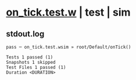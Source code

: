# [on_tick.test.w](../../../../../../tests/sdk_tests/schedule/on_tick.test.w) | test | sim

## stdout.log
```log
pass ─ on_tick.test.wsim » root/Default/onTick()

Tests 1 passed (1)
Snapshots 1 skipped
Test Files 1 passed (1)
Duration <DURATION>
```

